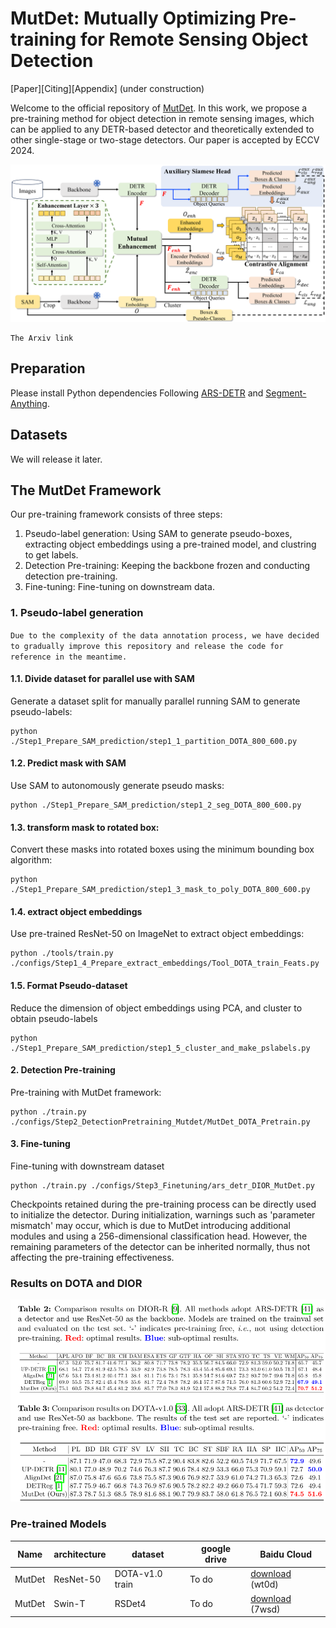 
# MutDet: Mutually Optimizing Pre-training for Remote Sensing Object Detection
[Paper][Citing][Appendix] (under construction)

Welcome to the official repository of [MutDet](https://arxiv.org/abs/2103.16607). 
In this work, we propose a pre-training method for object detection in remote sensing images, which can be applied to any DETR-based detector and theoretically extended to other single-stage or two-stage detectors.
Our paper is accepted by ECCV 2024. 

![diagram](.github/images/MutDet_Framework.png)



```
The Arxiv link
```



## Preparation

Please install Python dependencies Following  [ARS-DETR](https://github.com/httle/ARS-DETR) and  [Segment-Anything](https://github.com/facebookresearch/segment-anything). 


## Datasets

We will release it later.

## The MutDet Framework

Our pre-training framework consists of three steps: 
1. Pseudo-label generation: Using SAM to generate pseudo-boxes, extracting object embeddings using a pre-trained model, and clustring to get labels.  
2. Detection Pre-training: Keeping the backbone frozen and conducting detection pre-training. 
3. Fine-tuning: Fine-tuning on downstream data.

### 1. Pseudo-label generation
`Due to the complexity of the data annotation process, we have decided to gradually improve this repository and release the code for reference in the meantime.`

#### 1.1. Divide dataset for parallel use with SAM 
Generate a dataset split for manually parallel running SAM to generate pseudo-labels:
```shell
python ./Step1_Prepare_SAM_prediction/step1_1_partition_DOTA_800_600.py
```
#### 1.2. Predict mask with SAM
Use SAM to autonomously generate pseudo masks: 
```shell
python ./Step1_Prepare_SAM_prediction/step1_2_seg_DOTA_800_600.py
```
#### 1.3. transform mask to rotated box:
Convert these masks into rotated boxes using the minimum bounding box algorithm: 
```shell
python ./Step1_Prepare_SAM_prediction/step1_3_mask_to_poly_DOTA_800_600.py
```
#### 1.4. extract object embeddings
Use pre-trained ResNet-50 on ImageNet to extract object embeddings:
```shell
python ./tools/train.py ./configs/Step1_4_Prepare_extract_embeddings/Tool_DOTA_train_Feats.py
```

#### 1.5. Format Pseudo-dataset
Reduce the dimension of object embeddings using PCA, and cluster to obtain pseudo-labels
```shell
python ./Step1_Prepare_SAM_prediction/step1_5_cluster_and_make_pslabels.py
```

#### 2. Detection Pre-training
Pre-training with MutDet framework: 
```shell
python ./train.py ./configs/Step2_DetectionPretraining_Mutdet/MutDet_DOTA_Pretrain.py
```

#### 3. Fine-tuning 
Fine-tuning with downstream dataset
```shell
python ./train.py ./configs/Step3_Finetuning/ars_detr_DIOR_MutDet.py
```
Checkpoints retained during the pre-training process can be directly used to initialize the detector. During initialization, warnings such as 'parameter mismatch' may occur, which is due to MutDet introducing additional modules and using a 256-dimensional classification head. However, the remaining parameters of the detector can be inherited normally, thus not affecting the pre-training effectiveness.

### Results on DOTA and DIOR

![diagram](.github/images/Results_on_DIOR_DOTA.png)



### Pre-trained Models
| Name     | architecture | dataset         | google drive | Baidu Cloud                                                             |
|----------|--------------|-----------------|-------------|-------------------------------------------------------------------------|
| MutDet   | ResNet-50    | DOTA-v1.0 train | To do       | [download](https://pan.baidu.com/s/1BfvVtRjL1kafNEjaN3913A?pwd=wt0d) (wt0d) |
| MutDet | Swin-T       | RSDet4          | To do       |  [download](https://pan.baidu.com/s/1Kq-0Mj8zy8f79v_uA0BjqA?pwd=7wsd) (7wsd) |

